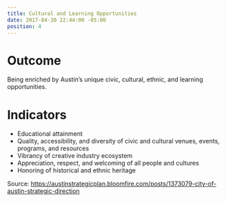 ```yaml
---
title: Cultural and Learning Opportunities
date: 2017-04-30 22:44:00 -05:00
position: 4
---
```


# Outcome 

Being enriched by Austin’s unique civic, cultural, ethnic, and learning opportunities.

# Indicators

* Educational attainment
* Quality, accessibility, and diversity of civic and cultural venues, events, programs, and resources
* Vibrancy of creative industry ecosystem
* Appreciation, respect, and welcoming of all people and cultures
* Honoring of historical and ethnic heritage

Source: https://austinstrategicplan.bloomfire.com/posts/1373079-city-of-austin-strategic-direction